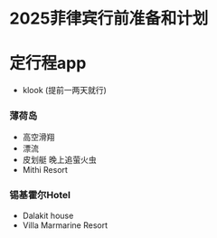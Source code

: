 # 2025菲律宾行前准备和计划

# 定行程app
- klook (提前一两天就行)

### 薄荷岛
- 高空滑翔
- 漂流
- 皮划艇 晚上追萤火虫
- Mithi Resort
  
### 锡基霍尔Hotel
- Dalakit house
- Villa Marmarine Resort

